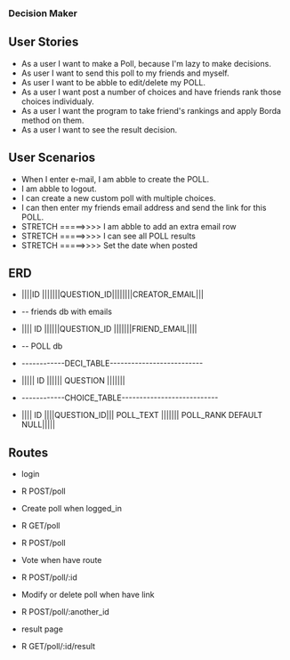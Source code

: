 ### Decision Maker

## User Stories

- As a user I want to make a Poll, because I'm lazy to make decisions.
- As user I want to send this poll to my friends and myself.
- As user I want to be abble to edit/delete my POLL.
- As a user I want post a number of choices and have friends rank those choices individualy.
- As a user I want the program to take friend's rankings and apply Borda method on them.
- As a user I want to see the result decision.

## User Scenarios

- When I enter e-mail, I am abble to create the POLL.
- I am abble to logout.
- I can create a new custom poll with multiple choices.
- I can then enter my friends email address and send the link for this POLL.
- STRETCH =====>>>>    I am abble to add an extra email row 
- STRETCH =====>>>>    I can see all POLL results
- STRETCH =====>>>>    Set the date when posted

## ERD

- ||||ID |||||||QUESTION_ID||||||||CREATOR_EMAIL|||

- -- friends db with emails

- |||| ID ||||||QUESTION_ID |||||||FRIEND_EMAIL||||

- -- POLL db
- ------------DECI_TABLE--------------------------

- ||||| ID |||||| QUESTION  ||||||| 

- ------------CHOICE_TABLE---------------------------

- |||| ID ||||QUESTION_ID||| POLL_TEXT ||||||| POLL_RANK DEFAULT NULL|||||


## Routes
- login
- R POST/poll

- Create poll when logged_in
- R GET/poll
- R POST/poll

- Vote when have route
- R POST/poll/:id

- Modify or delete poll when have link
- R POST/poll/:another_id

- result page
- R GET/poll/:id/result
